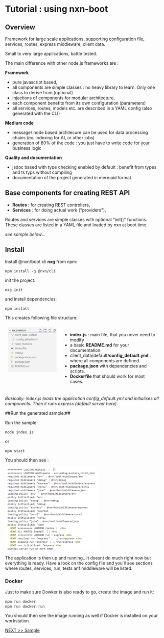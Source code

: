 # Tutorial : using nxn-boot

## Overview ##
Framework for large scale applications, supporting configuration file, services, routes, express middleware, client data.

Small to very large applications, battle tested.


The main difference with other node.js frameworks are :

**Framework**
- pure javascript  based,
- all components are simple classes : no heavy library to learn. Only one class to derive from (optional)
- injections of components for modular architecture,
- each component benefits from its own configuration (parameters)
- all services, routes, models etc. are described in a YAML config (also generated with the CLI)

**Medium code**
- message/ node based architecure can be used for data processing chains (ex. indexing for AI, or other jobs)
- generation of 80% of the code : you just have to write code for your business logic

**Quality and documentation**
- jsdoc based with type checking enabled by default : benefit from types and ts typs without compiling
- documentation of the project generated in mermaid format.


## Base components for creating REST API ##
- **Routes** : for creating REST controllers,
- **Services** : for doing actual work ("providers"),

Routes and services are simple classes with optional "init()" functions.
These classes are listed in a YAML file and loaded by nxn at boot time.

*see sample below*...

## Install ##

Install @nxn/boot cli **nxg** from npm:

    npm install -g @nxn/cli

init the project:

    nxg init

and install dependencies:

    npm install


This creates following file structure:

<style>
    .row {
        display: flex;
    }

    .column {
        flex: 1;
        padding: 10px;
    }
</style>
<div class="row">
    <div class="column">
        <img src="docs/images/image.png" alt="File structure" width="270px" />
    </div>
    <div class="column">
        <ul>
            <li><strong>index.js</strong> : main file, that you never need to modify
            <li>a basic <strong>README.md</strong> for your documentation
            <li>client_data/default/<strong>config_default.yml</strong> : where all components are defined. 
            <li><strong>package.json</strong> with dependencies and scripts.
            <li><strong>Dockerfile</strong> that should work for most cases.
        </ul>
    </div>
</div>

*Basically: index.js loads the application config_default.yml and initialises all components. Then it runs express (default server here).*

##Run the generated sample:##

Run the sample:

    node index.js

or 

    npm start

You should then see :

<img src="docs/images/image-1.png" alt="Output" width="300px" />

The application is then up and running.. It doesnt do much right now but everything is ready.
Have a look on the config file and you'll see sections where routes, services, run, tests anf middleware will be listed. 

### Docker ###
Just to make sure Dowker is also ready to go, create the image and run it:

    npm run docker
    npm run docker:run

You should then see the image running as well if Docker is installed on your workstation.


[NEXT >> Sample](docs/sample)